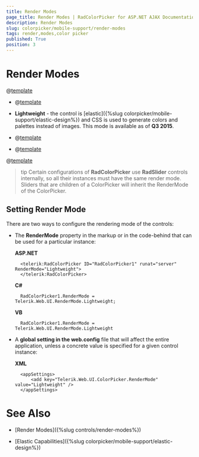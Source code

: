 ```yaml
---
title: Render Modes
page_title: Render Modes | RadColorPicker for ASP.NET AJAX Documentation
description: Render Modes
slug: colorpicker/mobile-support/render-modes
tags: render,modes,color picker
published: True
position: 3
---
```


# Render Modes

@[template](/_templates/common/render-mode.md#intro-all "control: RadColorPicker, version: Q3 2015")

* @[template](/_templates/common/render-mode.md#classic-desc)

* **Lightweight** - the control is [elastic]({%slug colorpicker/mobile-support/elastic-design%}) and CSS is used to generate colors and palettes instead of images. This mode is available as of **Q3 2015**.

* @[template](/_templates/common/render-mode.md#mobile-desc)

* @[template](/_templates/common/render-mode.md#auto-desc)

@[template](/_templates/common/render-mode.md#do-not-mix-modes-all "control: RadColorPicker")

>tip Certain configurations of **RadColorPicker** use **RadSlider** controls internally, so all their instances must have the same render mode. Sliders that are children of a ColorPicker will inherit the RenderMode of the ColorPicker.


## Setting Render Mode

There are two ways to configure the rendering mode of the controls:

* The **RenderMode** property in the markup or in the code-behind that can be used for a particular instance:

	__ASP.NET__

		<telerik:RadColorPicker ID="RadColorPicker1" runat="server" RenderMode="Lightweight">
		</telerik:RadColorPicker>


	__C#__

		RadColorPicker1.RenderMode = Telerik.Web.UI.RenderMode.Lightweight;

	__VB__

		RadColorPicker1.RenderMode = Telerik.Web.UI.RenderMode.Lightweight



* A **global setting in the web.config** file that will affect the entire application, unless a concrete value is specified for a given control instance:

	__XML__

		<appSettings>
			<add key="Telerik.Web.UI.ColorPicker.RenderMode" value="Lightweight" />
		</appSettings>

	




# See Also

* [Render Modes]({%slug controls/render-modes%})

* [Elastic Capabilities]({%slug colorpicker/mobile-support/elastic-design%})

